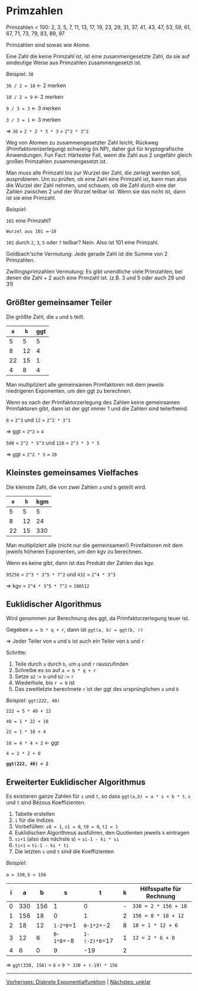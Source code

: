 # Primzahlen

Primzahlen < 100: 2, 3, 5, 7, 11, 13, 17, 19, 23, 29, 31, 37, 41, 43, 47, 53, 59, 61, 67, 71, 73, 79, 83, 89, 97

Primzahlen sind sowas wie Atome.

Eine Zahl die keine Primzahl ist, ist eine zusammengesetzte Zahl, da sie auf eindeutige Weise aus Primzahlen zusammengesetzt ist.

Beispiel: `38`

`36 / 2 = 18` <- 2 merken

`18 / 2 = 9` <- 2 merken

`9 / 3 = 3` <- 3 merken

`3 / 3 = 1` <- 3 merken

=> `36` = `2 * 2 * 3 * 3` = `2^2 * 3^2`

Weg von Atomen zu zusammengesetzter Zahl leicht, Rückweg (Primfaktorenzerlegung) schwierig (in NP), daher gut für kryptografische Anwendungen. Fun Fact: Härtester Fall, wenn die Zahl aus 2 ungefähr gleich großen Primzahlen zusammengesetzt ist.

Man muss alle Primzahl bis zur Wurzel der Zahl, die zerlegt werden soll, ausprobieren. Um zu prüfen, ob eine Zahl eine Primzahl ist, kann man also die Wurzel der Zahl nehmen, und schauen, ob die Zahl durch eine der Zahlen zwischen 2 und der Wurzel teilbar ist. Wenn sie das nicht ist, dann ist sie eine Primzahl.

*Beispiel*:

`101` eine Primzahl?

`Wurzel aus 101 =~10`

`101` durch `2`, `3`, `5` oder `7` teilbar? Nein. Also ist 101 eine Primzahl.

Goldbach'sche Vermutung: Jede gerade Zahl ist die Summe von 2 Primzahlen.

Zwillingsprimzahlen Vermutung: Es gibt unendliche viele Primzahlen, bei denen die Zahl + 2 auch eine Primzahl ist. (z.B. 3 und 5 oder auch 29 und 31)

## Größter gemeinsamer Teiler

Die größte Zahl, die `a` und `b` teilt.

| `a` | `b` | ggt |
| --- | --- | --- |
| 5   | 5   | 5   |
| 8   | 12  | 4   |
| 22  | 15  | 1   |
| 4   | 8   | 4   |

Man multipliziert alle gemeinsamen Primfaktoren mit dem jeweils niedrigeren Exponenten, um den ggt zu berechnen.

Wenn es nach der Primfaktorzerlegung des Zahlen keine gemeinsamen Primfaktoren gibt, dann ist der ggt immer 1 und die Zahlen sind teilerfremd.


`8` = `2^3` und `12` = `2^2 * 3^1`

=> ggt = `2^2` = `4`

`500` = `2^2 * 5^3` und `120` = `2^3 * 3 * 5`

=> ggt = `2^2 * 5` = `20`

## Kleinstes gemeinsames Vielfaches

Die kleinste Zahl, die von zwei Zahlen `a` und `b` geteilt wird.

| `a` | `b` | kgm |
| --- | --- | --- |
| 5   | 5   | 5   |
| 8   | 12  | 24  |
| 22  | 15  | 330 |

Man multipliziert alle (nicht nur die gemeinsamen!) Primfaktoren mit dem jeweils höheren Exponenten, um den kgv zu berechnen.

Wenn es keine gibt, dann ist das Produkt der Zahlen das kgv.

`95256` = `2^3 * 3^5 * 7^2` und `432` = `2^4 * 3^3`

=> kgv = `2^4 * 3^5 * 7^2` = `190512`

## Euklidischer Algorithmus

Wird genommen zur Berechnung des ggt, da Primfaktorzerlegung teuer ist.

Gegeben `a = b * q + r`, dann ist `ggt(a, b) = ggt(b, r)`

=> Jeder Teiler von `a` und `b` ist auch ein Teiler von `b` und `r`

Schritte:
1. Teile durch `a` durch `b`, um `q` und `r` rauszufinden
2. Schreibe es so auf `a = b * q + r`
3. Setze `a2` := `b` und `b2` := `r`
4. Wiederhole, bis `r = 0` ist
5. Das zweitletzte berechnete `r` ist der ggt des ursprünglichen `a` und `b` 

*Beispiel*: `ggt(222, 40)`

`222 = 5 * 40 + 22`

`40 = 1 * 22 + 18`

`22 = 1 * 18 + 4`

`18 = 4 * 4 + 2` <- ggt

`4 = 2 * 2 + 0`

**`ggt(222, 40) = 2`**

## Erweiterter Euklidischer Algorithmus

Es existieren ganze Zahlen für `s` und `t`, so dass `ggt(a,b) = a * s + b * t`. `s` und `t` sind Bézous Koeffizienten.

1. Tabelle erstellen
2. `i` für die Indizes
3. Vorbefüllen: `s0 = 1`, `s1 = 0`, `t0 = 0`, `t1 = 1`
4. Euklidischen Algorithmus ausführen, den Quotienten jeweils `k` eintragen
5. `si+1` (also das nächste s) = `si-1 - ki * si`
6. `ti+1` = `ti-1 - ki * ti` 
7. Die letzten `s` und `t` sind die Koeffizienten

*Beispiel*:

`a = 330`, `b = 156`

| i   | a   | b   | s          | t             | k   | Hilfsspalte für Rechnung |
| --- | --- | --- | ---------- | ------------- | --- | ------------------------ |
| 0   | 330 | 156 | 1          | 0             | -   | `330 = 2 * 156 + 18`     |
| 1   | 156 | 18  | 0          | 1             | 2   | `156 = 8 * 18 + 12`      |
| 2   | 18  | 12  | `1-2*0`=1  | `0-1*2`=-2    | 8   | `18 = 1 * 12 + 6`        |
| 3   | 12  | 6   | `0-1*8`=-8 | `1-(-2)*8`=17 | 1   | `12 = 2 * 6 + 0`         |
| 4   | 6   | 0   | 9          | -19           | 2   |                          |


=> `ggt(330, 156)` = `6` = `9 * 330 + (-19) * 156`

___
[Vorheriges: Diskrete Exponentialfunktion](diskrete-exponentialfunktion.md) | [Nächstes: unklar](unklar.md)